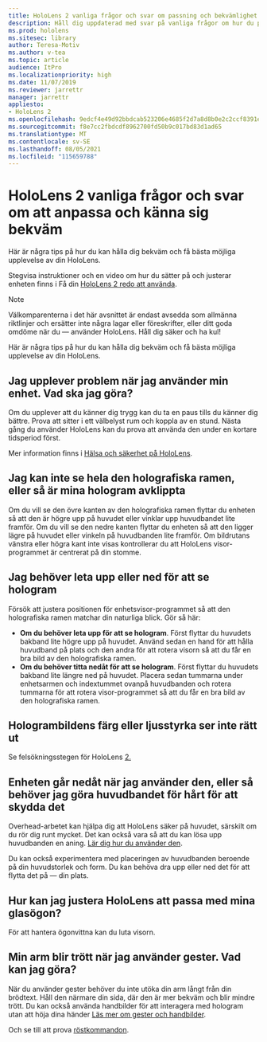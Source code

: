 ```yaml
---
title: HoloLens 2 vanliga frågor och svar om passning och bekvämlighet
description: Håll dig uppdaterad med svar på vanliga frågor om hur du passar din HoloLens 2 och håll dig bekväm med upplevelser med mixad verklighet.
ms.prod: hololens
ms.sitesec: library
author: Teresa-Motiv
ms.author: v-tea
ms.topic: article
audience: ItPro
ms.localizationpriority: high
ms.date: 11/07/2019
ms.reviewer: jarrettr
manager: jarrettr
appliesto:
- HoloLens 2
ms.openlocfilehash: 9edcf4e49d92bbdcab523206e4685f2d7a8d8b0e2c2ccf8391ea2b32e304201f
ms.sourcegitcommit: f8e7cc2fbdcdf8962700fd50b9c017bd83d1ad65
ms.translationtype: MT
ms.contentlocale: sv-SE
ms.lasthandoff: 08/05/2021
ms.locfileid: "115659788"
---
```

# <a name="hololens-2-fit-and-comfort-frequently-asked-questions"></a>HoloLens 2 vanliga frågor och svar om att anpassa och känna sig bekväm

Här är några tips på hur du kan hålla dig bekväm och få bästa möjliga upplevelse av din HoloLens.

Stegvisa instruktioner och en video om hur du sätter på och justerar enheten finns i Få din [HoloLens 2 redo att använda](hololens2-setup.md).

> [!NOTE]
> Välkomparenterna i det här avsnittet är endast avsedda som allmänna riktlinjer och ersätter inte några lagar eller föreskrifter, eller ditt goda omdöme när du &mdash; använder HoloLens. Håll dig säker och ha kul!

Här är några tips på hur du kan hålla dig bekväm och få bästa möjliga upplevelse av din HoloLens.

## <a name="im-experiencing-discomfort-when-i-use-my-device-what-should-i-do"></a>Jag upplever problem när jag använder min enhet. Vad ska jag göra?

Om du upplever att du känner dig trygg kan du ta en paus tills du känner dig bättre. Prova att sitter i ett välbelyst rum och koppla av en stund. Nästa gång du använder HoloLens kan du prova att använda den under en kortare tidsperiod först.

Mer information finns i [Hälsa och säkerhet på HoloLens](https://go.microsoft.com/fwlink/p/?LinkId=746661).

## <a name="i-cant-see-the-whole-holographic-frame-or-my-holograms-are-cut-off"></a>Jag kan inte se hela den holografiska ramen, eller så är mina hologram avklippta

Om du vill se den övre kanten av den holografiska ramen flyttar du enheten så att den är högre upp på huvudet eller vinklar upp huvudbandet lite framför. Om du vill se den nedre kanten flyttar du enheten så att den ligger lägre på huvudet eller vinkeln på huvudbanden lite framför. Om bildrutans vänstra eller högra kant inte visas kontrollerar du att HoloLens visor-programmet är centrerat på din stomme.

## <a name="i-need-to-look-up-or-down-to-see-holograms"></a>Jag behöver leta upp eller ned för att se hologram

Försök att justera positionen för enhetsvisor-programmet så att den holografiska ramen matchar din naturliga blick. Gör så här:

- **Om du behöver leta upp för att se hologram**. Först flyttar du huvudets bakband lite högre upp på huvudet. Använd sedan en hand för att hålla huvudband på plats och den andra för att rotera visorn så att du får en bra bild av den holografiska ramen.
- **Om du behöver titta nedåt för att se hologram**. Först flyttar du huvudets bakband lite längre ned på huvudet. Placera sedan tummarna under enhetsarmen och indextummet ovanpå huvudbanden och rotera tummarna för att rotera visor-programmet så att du får en bra bild av den holografiska ramen.

## <a name="hologram-image-color-or-brightness-does-not-look-right"></a>Hologrambildens färg eller ljusstyrka ser inte rätt ut

Se felsökningsstegen för HoloLens [2.](hololens2-display.md)

## <a name="the-device-slides-down-when-im-using-it-or-i-need-to-make-the-headband-too-tight-to-keep-it-secure"></a>Enheten går nedåt när jag använder den, eller så behöver jag göra huvudbandet för hårt för att skydda det

Overhead-arbetet kan hjälpa dig att HoloLens säker på huvudet, särskilt om du rör dig runt mycket. Det kan också vara så att du kan lösa upp huvudbanden en aning. [Lär dig hur du använder den](hololens2-setup.md#adjust-fit).

Du kan också experimentera med placeringen av huvudbanden beroende på din huvudstorlek och form. Du kan behöva dra upp eller ned det för att flytta det på &mdash; din plats.

## <a name="how-can-i-adjust-hololens-to-fit-with-my-glasses"></a>Hur kan jag justera HoloLens att passa med mina glasögon?

För att hantera ögonvittna kan du luta visorn.

## <a name="my-arm-gets-tired-when-i-use-gestures-what-can-i-do"></a>Min arm blir trött när jag använder gester. Vad kan jag göra?

När du använder gester behöver du inte utöka din arm långt från din brödtext. Håll den närmare din sida, där den är mer bekväm och blir mindre trött. Du kan också använda handbilder för att interagera med hologram utan att höja dina händer [Läs mer om gester och handbilder](hololens2-basic-usage.md#the-hand-tracking-frame).

Och se till att prova [röstkommandon](hololens-cortana.md).

